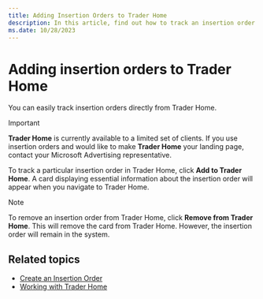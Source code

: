 ```yaml
---
title: Adding Insertion Orders to Trader Home
description: In this article, find out how to track an insertion order from Trader Home.
ms.date: 10/28/2023
---
```


# Adding insertion orders to Trader Home

You can easily track insertion orders directly from Trader Home.

> [!IMPORTANT]
> **Trader Home** is currently available to a limited set of clients. If you use insertion orders and would like to make **Trader Home** your landing page, contact your Microsoft Advertising representative.

To track a particular insertion order in Trader Home, click **Add to Trader Home**. A card displaying essential information about the insertion order will appear when you navigate to Trader Home.

> [!NOTE]
> To remove an insertion order from Trader Home, click **Remove from Trader Home**. This will remove the card from Trader Home. However, the insertion order will remain in the system.

## Related topics

- [Create an Insertion Order](create-an-insertion-order.md)
- [Working with Trader Home](working-with-trader-home.md)
